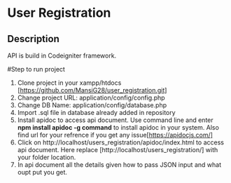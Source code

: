 # User Registration

## Description
API is build in Codeigniter framework.

#Step to run project
  1) Clone project in your xampp/htdocs [https://github.com/MansiG28/user_registration.git]
  2) Change project URL: application/config/config.php
  3) Change DB Name: application/config/database.php
  4) Import .sql file in database already added in repository
  5) Install apidoc to access api document. Use command line and enter <b>npm install apidoc -g command</b> to install apidoc in your system. Also find url for your refrence if you get any issue[https://apidocjs.com/]
  6) Click on http://localhost/users_registration/apidoc/index.html to access api document. Here replace [http://localhost/users_registration/]  with your folder location.
  7) In api document all the details given how to pass JSON input and what oupt put you get. 


